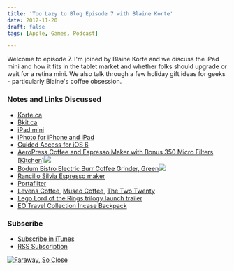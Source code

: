 ```yaml
---
title: 'Too Lazy to Blog Episode 7 with Blaine Korte'
date: 2012-11-20
draft: false
tags: [Apple, Games, Podcast]

---
```


Welcome to episode 7. I'm joined by Blaine Korte and we discuss the iPad mini and how it fits in the tablet market and whether folks should upgrade or wait for a retina mini. We also talk through a few holiday gift ideas for geeks - particularly Blaine's coffee obsession.

### Notes and Links Discussed

*   [Korte.ca](http://www.korte.ca)
*   [Bkit.ca](http://bkit.ca)
*   [iPad mini](http://www.apple.com/ipad-mini/overview/)
*   [iPhoto for iPhone and iPad](http://target.georiot.com/Proxy.ashx?grid=9646&id=6PFrOqNV4B8&offerid=162397&type=3&subid=0&tmpid=3664&RD_PARM1=https%253A%252F%252Fitunes.apple.com%252Fca%252Fapp%252Fiphoto%252Fid497786065%253Fmt%253D8%2526uo%253D4%2526partnerId%253D30)
*   [Guided Access for iOS 6](http://www.macrumors.com/2012/09/19/ios-6-feature-guided-access-also-for-kids-and-kiosks/)
*   [AeroPress Coffee and Espresso Maker with Bonus 350 Micro Filters \[Kitchen\]](http://www.amazon.ca/gp/product/B001HBCVX0/ref=as_li_ss_tl?ie=UTF8&camp=15121&creative=390961&creativeASIN=B001HBCVX0&linkCode=as2&tag=farawsoclos0a-20)![](http://www.assoc-amazon.ca/e/ir?t=farawsoclos0a-20&l=as2&o=15&a=B001HBCVX0)
*   [Bodum Bistro Electric Burr Coffee Grinder, Green](http://www.amazon.ca/gp/product/B00430AXLE/ref=as_li_ss_tl?ie=UTF8&camp=15121&creative=390961&creativeASIN=B00430AXLE&linkCode=as2&tag=farawsoclos0a-20)![](http://www.assoc-amazon.ca/e/ir?t=farawsoclos0a-20&l=as2&o=15&a=B00430AXLE)
*   [Rancilio Silvia Espresso maker](http://www.rancilio.it/rancilio/prod_model.jsp?id_model=49&id_language=3&id_category=26)
*   [Portafilter](http://en.wikipedia.org/wiki/Portafilter)
*   [Levens Coffee](http://www.levenscoffee.com), [Museo Coffee](http://www.museocoffee.com), [The Two Twenty](http://thetwotwenty.ca)
*   [Lego Lord of the Rings trilogy launch trailer](http://www.youtube.com/watch?v=5hOVFJRBqEw)
*   [EO Travel Collection Incase Backpack](http://goincase.com/collections/eo-travel/backpack/)

### Subscribe

*   [Subscribe in iTunes](http://phobos.apple.com/WebObjects/MZStore.woa/wa/viewPodcast?id=563304315)
*   [RSS Subscription](https://chrisenns.com/feed/podcast/)

[![Faraway, So Close](http://r.mzstatic.com/images/web/linkmaker/badge_itunes-lrg.gif)](http://target.georiot.com/Proxy.ashx?grid=9646&id=6PFrOqNV4B8&offerid=162397&type=3&subid=0&tmpid=3664&RD_PARM1=https%253A%252F%252Fitunes.apple.com%252Fca%252Fpodcast%252Ffaraway-so-close%252Fid563304315%253Fmt%253D2%2526uo%253D4%2526partnerId%253D30)